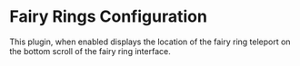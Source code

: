 # Fairy Rings Configuration


This plugin, when enabled displays the location of the fairy ring teleport on the bottom scroll of the fairy ring interface.


